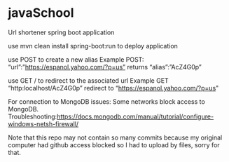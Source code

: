 # javaSchool
Url shortener spring boot application

use mvn clean install spring-boot:run to deploy application

use POST <requestBody> to create a new alias 
  Example  POST: “url”:”https://espanol.yahoo.com/?p=us” returns “alias”:”AcZ4G0p”
  
use GET /<alias> to redirect to the associated url
  Example  GET “http:localhost/AcZ4G0p” redirect to “https://espanol.yahoo.com/?p=us"
  
  For connection to MongoDB issues: Some networks block access to MongoDB. Troubleshooting:https://docs.mongodb.com/manual/tutorial/configure-windows-netsh-firewall/
  
  Note that this repo may not contain so many commits because my original computer had github access blocked so I had to upload by files, sorry for that.
